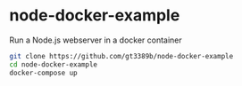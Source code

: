 # node-docker-example
Run a Node.js webserver in a docker container

```bash
git clone https://github.com/gt3389b/node-docker-example
cd node-docker-example
docker-compose up
```
